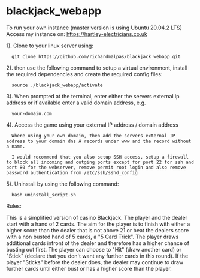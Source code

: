 # blackjack_webapp

To run your own instance (master version is using Ubuntu 20.04.2 LTS)  Access my instance on: https://hartley-electricians.co.uk


1).   Clone to your linux server using: 
      
      git clone https://github.com/richardmalpas/blackjack_webapp.git

2).   then use the following command to setup a virtual environment, install the required dependencies and create the required config files:
      
      source ./blackjack_webapp/activate

3).   When prompted at the terminal, enter either the servers external ip address or if available enter a valid domain address, e.g.
     
      your-domain.com

4).   Access the game using your external IP address / domain address
      
      Where using your own domain, then add the servers external IP address to your domain dns A records under www and the record without a name.

      I would recommend that you also setup SSH access, setup a firewall to block all incoming and outging ports except for port 22 for ssh and port 80 for the webserver, remove permit root login and also remove password authentication from /etc/ssh/sshd_config

5).   Uninstall by using the following command:

      bash uninstall_script.sh


Rules:

This is a simplified version of casino Blackjack.  The player and the dealer start with a hand of 2 cards.  The aim for the player is to finish with either a higher score than the dealer that is not above 21 or beat the dealers score with a non busted hand of 5 cards, a "5 Card Trick".  The player draws additional cards infront of the dealer and therefore has a higher chance of busting out first. The player can choose to "Hit" (draw another card) or "Stick" (declare that you don't want any further cards in this round).  If the player "Sticks" before the dealer does, the dealer may continue to draw further cards until either bust or has a higher score than the player. 